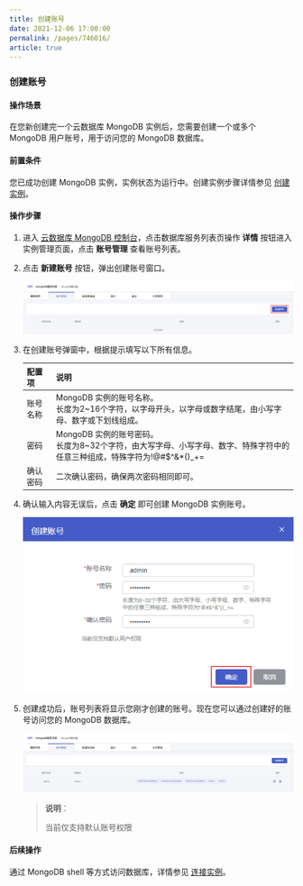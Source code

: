 ```yaml
---
title: 创建账号
date: 2021-12-06 17:00:00
permalink: /pages/746016/
article: true
---
```


### 创建账号

#### 操作场景

在您新创建完一个云数据库 MongoDB 实例后，您需要创建一个或多个 MongoDB 用户账号，用于访问您的 MongoDB 数据库。

#### 前置条件

您已成功创建 MongoDB 实例，实例状态为运行中。创建实例步骤详情参见 [创建实例](./../../04.操作指南/02.管理实例/00.创建实例.md)。

#### 操作步骤

1. 进入 [云数据库 MongoDB 控制台](https://console.capitalonline.net/mongodb)，点击数据库服务列表页操作 **详情** 按钮进入实例管理页面，点击 **账号管理** 查看账号列表。

2. 点击 **新建账号** 按钮，弹出创建账号窗口。

   ![user_console](./../../pic/user_console.png)

3. 在创建账号弹窗中，根据提示填写以下所有信息。

   | 配置项   | 说明                                                         |
   | -------- | ------------------------------------------------------------ |
   | 账号名称 | MongoDB 实例的账号名称。<br /> 长度为2~16个字符，以字母开头，以字母或数字结尾，由小写字母、数字或下划线组成。 |
   | 密码     | MongoDB 实例的账号密码。<br/>长度为8~32个字符，由大写字母、小写字母、数字、特殊字符中的任意三种组成，特殊字符为!@#$^&*()_+= |
   | 确认密码 | 二次确认密码，确保两次密码相同即可。                         |

4. 确认输入内容无误后，点击 **确定** 即可创建 MongoDB 实例账号。

   ![user_popup](./../../pic/user_popup.png)

5. 创建成功后，账号列表将显示您刚才创建的账号。现在您可以通过创建好的账号访问您的 MongoDB 数据库。

   ![user_list](./../../pic/user_list.png)

   > **说明**：
   >
   > 当前仅支持默认账号权限

#### 后续操作

通过 MongoDB shell 等方式访问数据库，详情参见 [连接实例](./../02.管理实例/01.连接实例.md)。
